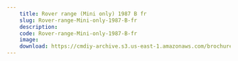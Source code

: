 ```yaml
---
    title: Rover range (Mini only) 1987 B fr
    slug: Rover-range-Mini-only-1987-B-fr
    description:
    code: Rover-range-Mini-only-1987-B-fr
    image:
    download: https://cmdiy-archive.s3.us-east-1.amazonaws.com/brochures/documents/Rover+range+(Mini+only)+1987+B+fr.pdf
---
```

<!-- Content of the page -->

##
        